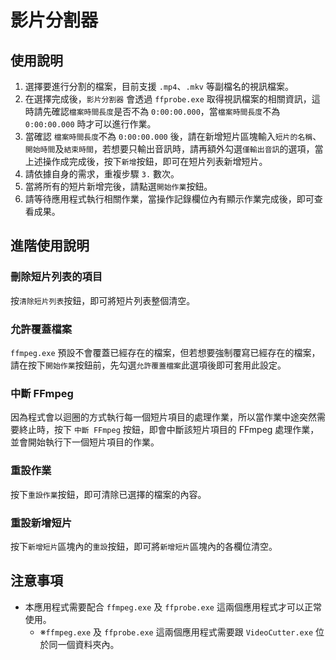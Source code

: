 # 影片分割器

## 使用說明

1. 選擇要進行分割的檔案，目前支援 `.mp4`、`.mkv` 等副檔名的視訊檔案。 
2. 在選擇完成後，`影片分割器` 會透過 `ffprobe.exe` 取得視訊檔案的相關資訊，這時請先確認`檔案時間長度`是否不為 `0:00:00.000`，當`檔案時間長度`不為 `0:00:00.000` 時才可以進行作業。
3. 當確認 `檔案時間長度`不為 `0:00:00.000` 後，請在新增短片區塊輸入`短片的名稱`、`開始時間`及`結束時間`，若想要只輸出音訊時，請再額外勾選`僅輸出音訊`的選項，當上述操作成完成後，按下`新增`按鈕，即可在短片列表新增短片。
4. 請依據自身的需求，重複步驟 `3.` 數次。
5. 當將所有的短片新增完後，請點選`開始作業`按鈕。
6. 請等待應用程式執行相關作業，當操作記錄欄位內有顯示作業完成後，即可查看成果。

## 進階使用說明

### 刪除短片列表的項目

按`清除短片列表`按鈕，即可將短片列表整個清空。

### 允許覆蓋檔案

`ffmpeg.exe` 預設不會覆蓋已經存在的檔案，但若想要強制覆寫已經存在的檔案，請在按下`開始作業`按鈕前，先勾選`允許覆蓋檔案`此選項後即可套用此設定。

### 中斷 FFmpeg

因為程式會以迴圈的方式執行每一個短片項目的處理作業，所以當作業中途突然需要終止時，按下 `中斷 FFmpeg` 按鈕，即會中斷該短片項目的 FFmpeg 處理作業，並會開始執行下一個短片項目的作業。

### 重設作業

按下`重設作業`按鈕，即可清除已選擇的檔案的內容。

### 重設新增短片

按下`新增短片`區塊內的`重設`按鈕，即可將`新增短片`區塊內的各欄位清空。

## 注意事項

- 本應用程式需要配合 `ffmpeg.exe` 及 `ffprobe.exe` 這兩個應用程式才可以正常使用。
  - ※`ffmpeg.exe` 及 `ffprobe.exe` 這兩個應用程式需要跟 `VideoCutter.exe` 位於同一個資料夾內。